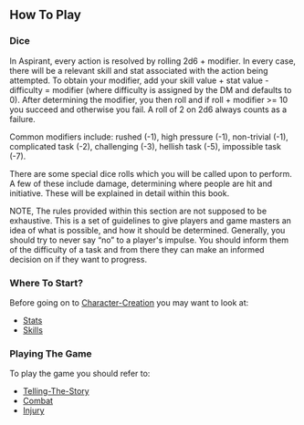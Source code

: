 ## How To Play
### Dice
In Aspirant, every action is resolved by rolling 2d6 + modifier. In every case, there will be a relevant skill and stat associated with the action being attempted. To obtain your modifier, add your skill value + stat value - difficulty = modifier (where difficulty is assigned by the DM and defaults to 0). After determining the modifier, you then roll and if roll + modifier >= 10 you succeed and otherwise you fail. A roll of 2 on 2d6 always counts as a failure.

Common modifiers include: rushed (-1), high pressure (-1), non-trivial (-1), complicated task (-2), challenging (-3), hellish task (-5), impossible task (-7).

There are some special dice rolls which you will be called upon to perform. A few of these include damage, determining where people are hit and initiative. These will be explained in detail within this book.

NOTE, The rules provided within this section are not supposed to be exhaustive. This is a set of guidelines to give players and game masters an idea of what is possible, and how it should be determined. Generally, you should try to never say “no” to a player's impulse. You should inform them of the difficulty of a task and from there they can make an informed decision on if they want to progress.

### Where To Start?
Before going on to [Character-Creation](Character-Creation) you may want to look at:
 * [Stats](Stats)
 * [Skills](Skills)

### Playing The Game
To play the game you should refer to:
* [Telling-The-Story](Telling-The-Story)
* [Combat](Combat)
* [Injury](Injury)
